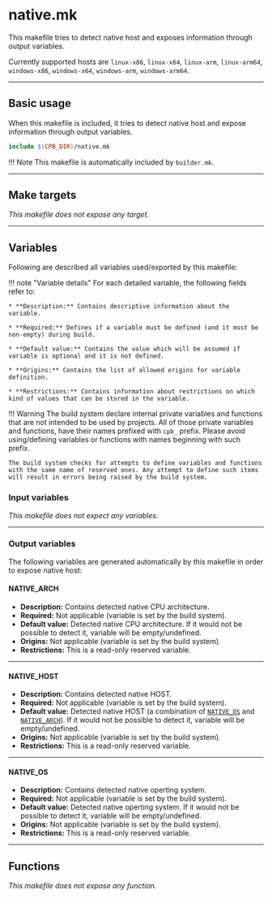 # native.mk

This makefile tries to detect native host and exposes information through output variables.

Currently supported hosts are `linux-x86`, `linux-x64`, `linux-arm`, `linux-arm64`, `windows-x86`, `windows-x64`, `windows-arm`, `windows-arm64`.

--------------------------------------------------------------------------------

## Basic usage

When this makefile is included, it tries to detect native host and expose information through output variables.

```Makefile
include $(CPB_DIR)/native.mk
```

!!! Note
    This makefile is automatically included by `builder.mk`.

--------------------------------------------------------------------------------

## Make targets

_This makefile does not expose any target._

--------------------------------------------------------------------------------

## Variables

Following are described all variables used/exported by this makefile:

!!! note "Variable details"
    For each detailed variable, the following fields refer to:

    * **Description:** Contains descriptive information about the variable.

    * **Required:** Defines if a variable must be defined (and it must be non-empty) during build.

    * **Default value:** Contains the value which will be assumed if variable is optional and it is not defined.

    * **Origins:** Contains the list of allowed origins for variable definition.

    * **Restrictions:** Contains information about restrictions on which kind of values that can be stored in the variable.

!!! Warning
    The build system declare internal private variables and functions that are not intended to be used by projects. All of those private variables and functions, have their names prefixed with `cpb_` prefix. Please avoid using/defining variables or functions with names beginning with such prefix.

    The build system checks for attempts to define variables and functions with the same name of reserved ones. Any attempt to define such items will result in errors being raised by the build system.

### Input variables

_This makefile does not expect any variables._

--------------------------------------------------------------------------------

### Output variables

The following variables are generated automatically by this makefile in order to expose native host:

#### NATIVE_ARCH

* **Description:** Contains detected native CPU architecture.
* **Required:** Not applicable (variable is set by the build system).
* **Default value:** Detected native CPU architecture. If it would not be possible to detect it, variable will be empty/undefined.
* **Origins:** Not applicable (variable is set by the build system).
* **Restrictions:** This is a read-only reserved variable.

--------------------------------------------------------------------------------

#### NATIVE_HOST

* **Description:** Contains detected native HOST.
* **Required:** Not applicable (variable is set by the build system).
* **Default value:** Detected native HOST (a combination of [`NATIVE_OS`](#native_os) and [`NATIVE_ARCH`](#native_arch)). If it would not be possible to detect it, variable will be empty/undefined.
* **Origins:** Not applicable (variable is set by the build system).
* **Restrictions:** This is a read-only reserved variable.

--------------------------------------------------------------------------------

#### NATIVE_OS

* **Description:** Contains detected native operting system.
* **Required:**  Not applicable (variable is set by the build system).
* **Default value:** Detected native operting system. If it would not be possible to detect it, variable will be empty/undefined.
* **Origins:**  Not applicable (variable is set by the build system).
* **Restrictions:** This is a read-only reserved variable.

--------------------------------------------------------------------------------

## Functions

_This makefile does not expose any function._
